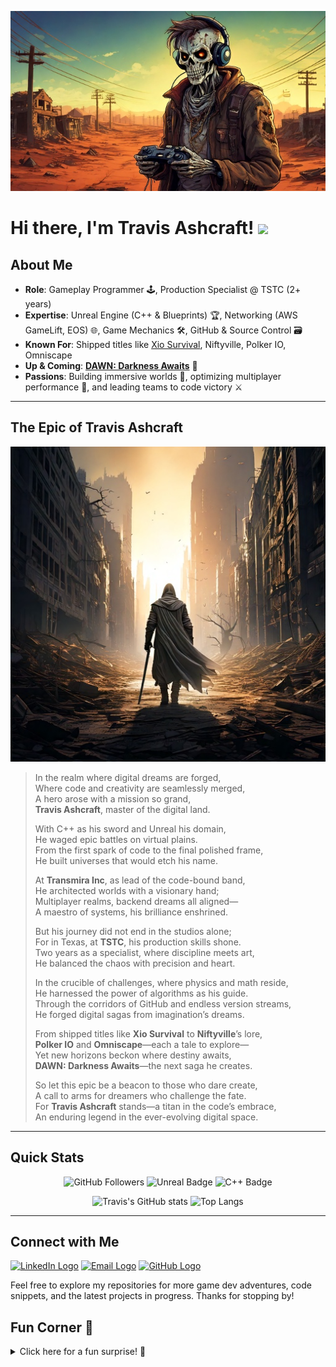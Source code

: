 <p align="center">
  <img src="assets/Banner.jpg" alt="Banner Image" />
</p>

# Hi there, I'm Travis Ashcraft! <img src="https://media.giphy.com/media/hvRJCLFzcasrR4ia7z/giphy.gif" width="30px"/>

## About Me

- **Role**: Gameplay Programmer 🕹️, Production Specialist @ TSTC (2+ years)
- **Expertise**: Unreal Engine (C++ & Blueprints) 🏆, Networking (AWS GameLift, EOS) 🌐, Game Mechanics 🛠️, GitHub & Source Control 🗃️
- **Known For**: Shipped titles like [Xio Survival](https://store.steampowered.com/app/1736680/Xio_Survival/), Niftyville, Polker IO, Omniscape
- **Up & Coming**: **[DAWN: Darkness Awaits](https://store.steampowered.com/app/1938500/DAWN_Darkness_Awaits_Withstand_the_Night/)** 🧟
- **Passions**: Building immersive worlds 🌌, optimizing multiplayer performance 🚀, and leading teams to code victory ⚔️

---
## The Epic of Travis Ashcraft

<p align="center">
  <img src="assets/Hero.jpg" alt="Hero Image" />
</p>


> In the realm where digital dreams are forged,  
> Where code and creativity are seamlessly merged,  
> A hero arose with a mission so grand,  
> **Travis Ashcraft**, master of the digital land.
>
> With C++ as his sword and Unreal his domain,  
> He waged epic battles on virtual plains.  
> From the first spark of code to the final polished frame,  
> He built universes that would etch his name.
>
> At **Transmira Inc**, as lead of the code-bound band,  
> He architected worlds with a visionary hand;  
> Multiplayer realms, backend dreams all aligned—  
> A maestro of systems, his brilliance enshrined.
>
> But his journey did not end in the studios alone;  
> For in Texas, at **TSTC**, his production skills shone.  
> Two years as a specialist, where discipline meets art,  
> He balanced the chaos with precision and heart.
>
> In the crucible of challenges, where physics and math reside,  
> He harnessed the power of algorithms as his guide.  
> Through the corridors of GitHub and endless version streams,  
> He forged digital sagas from imagination’s dreams.
>
> From shipped titles like **Xio Survival** to **Niftyville**’s lore,  
> **Polker IO** and **Omniscape**—each a tale to explore—  
> Yet new horizons beckon where destiny awaits,  
> **DAWN: Darkness Awaits**—the next saga he creates.
>
> So let this epic be a beacon to those who dare create,  
> A call to arms for dreamers who challenge the fate.  
> For **Travis Ashcraft** stands—a titan in the code’s embrace,  
> An enduring legend in the ever-evolving digital space.

---

## Quick Stats

<p align="center">
  <img src="https://img.shields.io/github/followers/GrimRipere?label=Follow%20Me&style=social" alt="GitHub Followers"/>
  <img src="https://img.shields.io/badge/Unreal-Expert-informational?style=flat&logo=unrealengine&logoColor=white&color=0E1E2B" alt="Unreal Badge"/>
  <img src="https://img.shields.io/badge/C++-Mastery-blue?style=flat&logo=c%2B%2B" alt="C++ Badge"/>
</p>

<p align="center">
  <!-- GitHub Readme Stats (Replace `YourGitHubUsername` with your actual GitHub username) -->
  <img src="https://github-readme-stats.vercel.app/api?username=GrimRipere&show_icons=true&theme=dark" height="150" alt="Travis's GitHub stats"/>
  <img src="https://github-readme-stats.vercel.app/api/top-langs/?username=GrimRipere&layout=compact&theme=dark" height="150" alt="Top Langs"/>
</p>

---

## Connect with Me

[<img src="https://img.icons8.com/color/48/000000/linkedin-circled--v1.png" width="30px" alt="LinkedIn Logo"/>](https://www.linkedin.com/in/traviscashcraft/) 
[<img src="https://img.icons8.com/color/48/000000/gmail--v1.png" width="30px" alt="Email Logo"/>](mailto:travis.c.ashcraft@gmail.com)
[<img src="https://img.icons8.com/fluency/48/000000/github.png" width="30px" alt="GitHub Logo"/>](https://github.com/TravisAshcraft)

Feel free to explore my repositories for more game dev adventures, code snippets, and the latest projects in progress. Thanks for stopping by!

## Fun Corner 🎉

<details>
  <summary>Click here for a fun surprise! 🚀</summary>

**Did you know?**  
Just like in video games, every line of code is an epic adventure! Keep leveling up your skills, conquering bugs, and unlocking new achievements in your digital quests.  
**Game on, hero!** 👾🎮✨

</details>